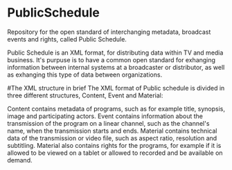 # PublicSchedule
Repository for the open standard of interchanging metadata, broadcast events and rights, called Public Schedule.

Public Schedule is an XML format, for distributing data within TV and media business. It's purpuse is to have a common
open standard for exhanging information between internal systems at a broadcaster or distributor, as well as exhanging
this type of data between organizations.

#The XML structure in brief
The XML format of Public schedule is divided in three different structures, Content, Event and Material:

Content contains metadata of programs, such as for example title, synopsis, image and participating actors.
Event contains information about the transmission of the program on a linear channel, such as the channel's name, 
when the transmission starts and ends.
Material contains technical data of the transmission or video file, such as aspect ratio, resolution and subtitling. 
Material also contains rights for the programs, for example if it is allowed to be viewed on a tablet or allowed to 
recorded and be available on demand.


